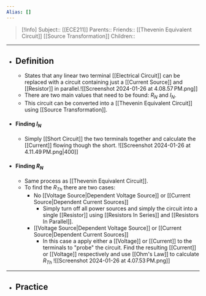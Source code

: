 ```yaml
---
Alias: []
---
```

> [!Info]
> Subject:: [[ECE211]]
> Parents:: 
> Friends:: [[Thevenin Equivalent Circuit]] [[Source Transformation]]
> Children:: 
---
- ## Definition
	- States that any linear two terminal [[Electrical Circuit]] can be replaced with a circuit containing just a [[Current Source]] and [[Resistor]] in parallel.![[Screenshot 2024-01-26 at 4.08.57 PM.png]]
	- There are two main values that need to be found: $R_{N}$ and $I_{N}$.
	- This circuit can be converted into a [[Thevenin Equivalent Circuit]] using [[Source Transformation]].
- #### Finding $I_{N}$
	- Simply [[Short Circuit]] the two terminals together and calculate the [[Current]] flowing though the short.
	  ![[Screenshot 2024-01-26 at 4.11.49 PM.png|400]]
- #### Finding $R_{N}$
	- Same process as [[Thevenin Equivalent Circuit]].
	- To find the $R_{Th}$ there are two cases:
		- No [[Voltage Source|Dependent Voltage Source]] or [[Current Source|Dependent Current Sources]]
			- Simply turn off all power sources and simply the circuit into a single [[Resistor]] using [[Resistors In Series]] and [[Resistors In Parallel]].
		- [[Voltage Source|Dependent Voltage Source]] or [[Current Source|Dependent Current Sources]]
			- In this case a apply either a [[Voltage]] or [[Current]] to the terminals to "probe" the circuit. Find the resulting [[Current]] or [[Voltage]] respectively and use [[Ohm's Law]] to calculate $R_{Th}$
			  ![[Screenshot 2024-01-26 at 4.07.53 PM.png]]
---
- ## Practice